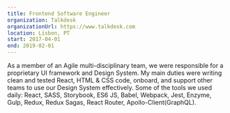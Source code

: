 ```yaml
---
title: Frontend Software Engineer
organization: Talkdesk
organizationUrl: https://www.talkdesk.com
location: Lisbon, PT
start: 2017-04-01
end: 2019-02-01
---
```


As a member of an Agile multi-disciplinary team, we were responsible for a proprietary UI framework and Design System. My main duties were writing clean and tested React, HTML & CSS code, onboard, and support other teams to use our Design System effectively. Some of the tools we used daily: React, SASS, Storybook, ES6 JS, Babel, Webpack, Jest, Enzyme, Gulp, Redux, Redux Sagas, React Router, Apollo-Client(GraphQL).